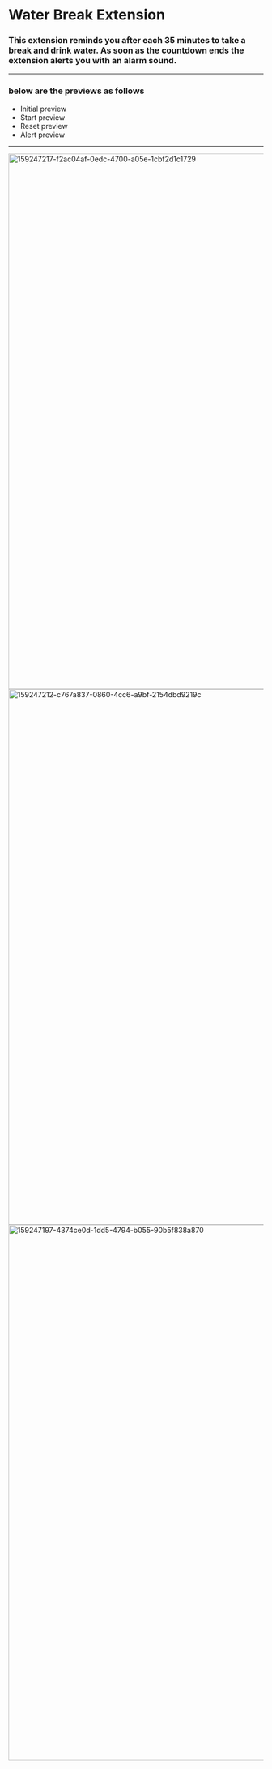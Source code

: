 # **Water Break Extension**
### This extension reminds you after each 35 minutes to take a break and drink water. As soon as the countdown ends the extension alerts you with an alarm sound.
---
### below are the previews as follows
- Initial preview
- Start preview
- Reset preview
- Alert preview
---

<img width="1057" alt="159247217-f2ac04af-0edc-4700-a05e-1cbf2d1c1729" src="https://user-images.githubusercontent.com/88212870/159859172-18e5a318-eaf5-48fd-8b7e-c58ac516db51.png">
<img width="1057" alt="159247212-c767a837-0860-4cc6-a9bf-2154dbd9219c" src="https://user-images.githubusercontent.com/88212870/159859180-4b9d3eee-db27-4eb1-9a33-6b4e37cb5080.png">
<img width="1057" alt="159247197-4374ce0d-1dd5-4794-b055-90b5f838a870" src="https://user-images.githubusercontent.com/88212870/159859184-4b83747c-7ae4-4735-92b7-4d06ded36aa5.png">
